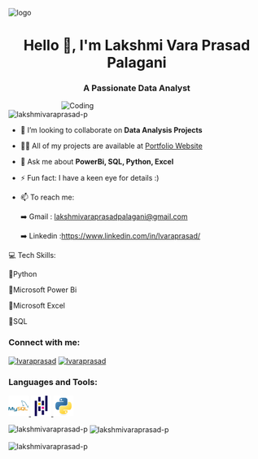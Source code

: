 ![logo](https://github.com/LakshmiVaraPrasad-P/LakshmiVaraPrasad-P/assets/112508852/a38dd5a0-2d7f-4baa-86de-a3f703be7719)

<h1 align="center">Hello 👋, I'm Lakshmi Vara Prasad Palagani</h1>
<h3 align="center">A Passionate Data Analyst</h3>
<img align="right" alt="Coding" width="400" src="https://github.com/LakshmiVaraPrasad-P/LakshmiVaraPrasad-P/assets/112508852/0dbb4554-1987-4b4d-940e-b0445183fa48">


<p align="left"> <img src="https://komarev.com/ghpvc/?username=lakshmivaraprasad-p&label=Profile%20views&color=0e75b6&style=flat" alt="lakshmivaraprasad-p" /> </p>

- 👯 I’m looking to collaborate on **Data Analysis Projects**

- 👨‍💻 All of my projects are available at [Portfolio Website](https://codebasics.io/portfolio/Lakshmi-Vara-Prasad-Palagani)

- 💬 Ask me about **PowerBi, SQL, Python, Excel**

- ⚡ Fun fact: I have a keen eye for details :)

- 📫 To reach me: 

    ➡️ Gmail    : lakshmivaraprasadpalagani@gmail.com
  
    ➡️ Linkedin :https://www.linkedin.com/in/lvaraprasad/
  
💻 Tech Skills:

💠Python

💠Microsoft Power Bi

💠Microsoft Excel

💠SQL

<h3 align="left">Connect with me:</h3>
<p align="left">
<a href="https://kaggle.com/lvaraprasad" target="blank"><img align="center" src="https://raw.githubusercontent.com/rahuldkjain/github-profile-readme-generator/master/src/images/icons/Social/kaggle.svg" alt="lvaraprasad" height="30" width="40" /></a>
<a href="https://www.hackerrank.com/lvaraprasad" target="blank"><img align="center" src="https://raw.githubusercontent.com/rahuldkjain/github-profile-readme-generator/master/src/images/icons/Social/hackerrank.svg" alt="lvaraprasad" height="30" width="40" /></a>
</p>

<h3 align="left">Languages and Tools:</h3>
<p align="left"> <a href="https://www.mysql.com/" target="_blank" rel="noreferrer"> <img src="https://raw.githubusercontent.com/devicons/devicon/master/icons/mysql/mysql-original-wordmark.svg" alt="mysql" width="40" height="40"/> </a> <a href="https://pandas.pydata.org/" target="_blank" rel="noreferrer"> <img src="https://raw.githubusercontent.com/devicons/devicon/2ae2a900d2f041da66e950e4d48052658d850630/icons/pandas/pandas-original.svg" alt="pandas" width="40" height="40"/> </a> <a href="https://www.python.org" target="_blank" rel="noreferrer"> <img src="https://raw.githubusercontent.com/devicons/devicon/master/icons/python/python-original.svg" alt="python" width="40" height="40"/> </a> </p>

<p><img align="left" src="https://github-readme-stats.vercel.app/api/top-langs?username=lakshmivaraprasad-p&show_icons=true&locale=en&layout=compact" alt="lakshmivaraprasad-p" /></p>

<p>&nbsp;<img align="center" src="https://github-readme-stats.vercel.app/api?username=lakshmivaraprasad-p&show_icons=true&locale=en" alt="lakshmivaraprasad-p" /></p>

<p><img align="center" src="https://github-readme-streak-stats.herokuapp.com/?user=lakshmivaraprasad-p&" alt="lakshmivaraprasad-p" /></p>
